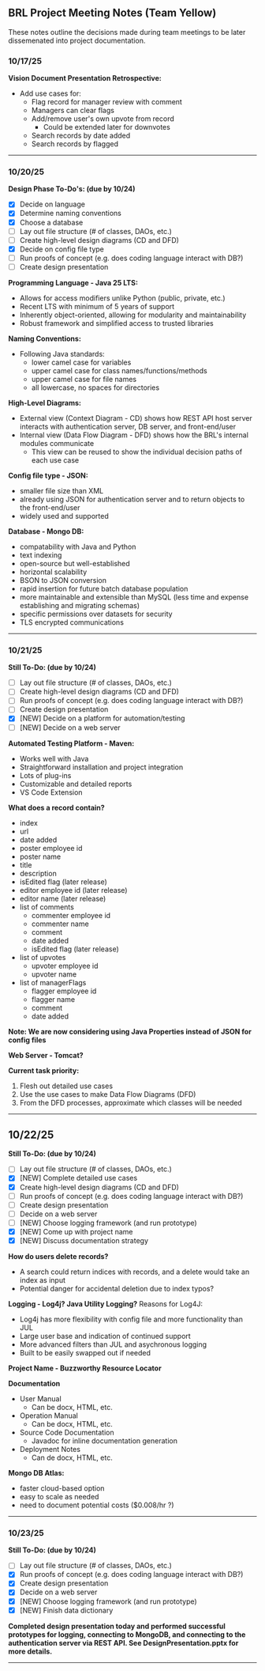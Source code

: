 ## BRL Project Meeting Notes (Team Yellow)
These notes outline the decisions made during team meetings to be later dissemenated into project documentation.

### 10/17/25
<b>Vision Document Presentation Retrospective:</b>
- Add use cases for:
    - Flag record for manager review with comment
    - Managers can clear flags
    - Add/remove user's own upvote from record
        - Could be extended later for downvotes
    - Search records by date added
    - Search records by flagged

---

### 10/20/25 

<b>Design Phase To-Do's: (due by 10/24)</b>
- [x] Decide on language 
- [x] Determine naming conventions
- [x] Choose a database
- [ ] Lay out file structure (# of classes, DAOs, etc.)
- [ ] Create high-level design diagrams (CD and DFD)
- [x] Decide on config file type
- [ ] Run proofs of concept (e.g. does coding language interact with DB?)
- [ ] Create design presentation

<b>Programming Language - Java 25 LTS:</b>
- Allows for access modifiers unlike Python (public, private, etc.)
- Recent LTS with minimum of 5 years of support
- Inherently object-oriented, allowing for modularity and maintainability
- Robust framework and simplified access to trusted libraries

<b>Naming Conventions:</b>
- Following Java standards:
    - lower camel case for variables
    - upper camel case for class names/functions/methods
    - upper camel case for file names
    - all lowercase, no spaces for directories

<b>High-Level Diagrams:</b>
- External view (Context Diagram - CD) shows how REST API host server interacts with authentication server, DB server, and front-end/user
- Internal view (Data Flow Diagram - DFD) shows how the BRL's internal modules communicate
    - This view can be reused to show the individual decision paths of each use case

<b>Config file type - JSON:</b>
- smaller file size than XML
- already using JSON for authentication server and to return objects to the front-end/user
- widely used and supported

<b>Database - Mongo DB:</b>
- compatability with Java and Python
- text indexing
- open-source but well-established
- horizontal scalability
- BSON to JSON conversion
- rapid insertion for future batch database population
- more maintainable and extensible than MySQL (less time and expense establishing and migrating schemas)
- specific permissions over datasets for security
- TLS encrypted communications

---

### 10/21/25

<b>Still To-Do: (due by 10/24)</b>
- [ ] Lay out file structure (# of classes, DAOs, etc.)
- [ ] Create high-level design diagrams (CD and DFD)
- [ ] Run proofs of concept (e.g. does coding language interact with DB?)
- [ ] Create design presentation
- [x] [NEW] Decide on a platform for automation/testing
- [ ] [NEW] Decide on a web server

<b>Automated Testing Platform - Maven:</b>
- Works well with Java
- Straightforward installation and project integration
- Lots of plug-ins
- Customizable and detailed reports
- VS Code Extension

<b>What does a record contain?</b>
- index
- url
- date added
- poster employee id
- poster name
- title
- description
- isEdited flag (later release)
- editor employee id (later release)
- editor name (later release)
- list of comments
    - commenter employee id
    - commenter name
    - comment
    - date added
    - isEdited flag (later release)
- list of upvotes
    - upvoter employee id
    - upvoter name
- list of managerFlags
    - flagger employee id
    - flagger name
    - comment
    - date added

<b>Note: We are now considering using Java Properties instead of JSON for config files</b>

<b>Web Server - Tomcat?</b>

<b>Current task priority:</b>
1. Flesh out detailed use cases
2. Use the use cases to make Data Flow Diagrams (DFD)
3. From the DFD processes, approximate which classes will be needed

---

## 10/22/25

<b>Still To-Do: (due by 10/24)</b>
- [ ] Lay out file structure (# of classes, DAOs, etc.)
- [x] [NEW] Complete detailed use cases
- [x] Create high-level design diagrams (CD and DFD)
- [ ] Run proofs of concept (e.g. does coding language interact with DB?)
- [ ] Create design presentation
- [ ] Decide on a web server
- [ ] [NEW] Choose logging framework (and run prototype)
- [x] [NEW] Come up with project name
- [x] [NEW] Discuss documentation strategy

<b>How do users delete records?</b>
- A search could return indices with records, and a delete would take an index as input
- Potential danger for accidental deletion due to index typos?

<b>Logging - Log4j? Java Utility Logging?</b>
Reasons for Log4J:
- Log4j has more flexibility with config file and more functionality than JUL
- Large user base and indication of continued support
- More advanced filters than JUL and asychronous logging
- Built to be easily swapped out if needed

<b>Project Name - Buzzworthy Resource Locator</b>

<b>Documentation</b>
- User Manual
    - Can be docx, HTML, etc.
- Operation Manual
    - Can be docx, HTML, etc.
- Source Code Documentation
    - Javadoc for inline documentation generation
- Deployment Notes
    - Can de docx, HTML, etc.

<b>Mongo DB Atlas:</b>
- faster cloud-based option
- easy to scale as needed
- need to document potential costs ($0.008/hr ?)

---

### 10/23/25

<b>Still To-Do: (due by 10/24)</b>
- [ ] Lay out file structure (# of classes, DAOs, etc.)
- [x] Run proofs of concept (e.g. does coding language interact with DB?)
- [x] Create design presentation
- [x] Decide on a web server
- [x] [NEW] Choose logging framework (and run prototype)
- [x] [NEW] Finish data dictionary

<b>Completed design presentation today and performed successful prototypes for logging, connecting to MongoDB, and connecting to the authentication server via REST API. See DesignPresentation.pptx for more details.</b>

---